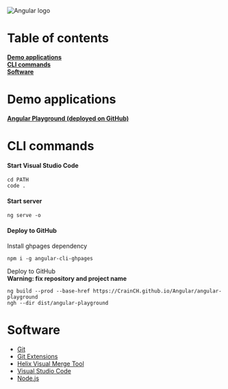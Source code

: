 ![Angular logo](https://fewclicks.io/wp-content/uploads/2017/08/tool-logo-angular.png)

Table of contents
=================

**[Demo applications](#demo-applications)**<br>
**[CLI commands](#cli-commands)**<br>
**[Software](#software)**<br>

Demo applications
=================

**[Angular Playground (deployed on GitHub)](https://crainch.github.io/Angular/angular-playground)**<br>

CLI commands
============

#### Start Visual Studio Code
```
cd PATH
code .
```

#### Start server
```
ng serve -o
```

#### Deploy to GitHub

Install ghpages dependency
```
npm i -g angular-cli-ghpages
```

Deploy to GitHub<br>
**Warning: fix repository and project name**
```
ng build --prod --base-href https://CrainCH.github.io/Angular/angular-playground
ngh --dir dist/angular-playground
```

Software
========

* [Git](https://git-scm.com/download/)
* [Git Extensions](https://sourceforge.net/projects/gitextensions/)
* [Helix Visual Merge Tool](https://www.perforce.com/downloads/visual-merge-tool)
* [Visual Studio Code](https://code.visualstudio.com/Download)
* [Node.js](https://nodejs.org/en/)
